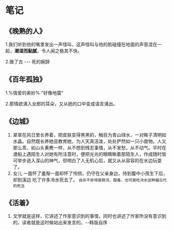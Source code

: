 # 笔记



## 《晚熟的人》

1.我们听到他的嘴里发出一声怪叫，这声怪叫与他的脸碰撞在地面的声音混在一起，**潮湿而黏腻**，令人闻之极其不快。

2.做了古   ---  死的婉辞







## 《百年孤独》

1.%情爱的奥妙%   "好像地震"

2.那情欲涌入女郎的耳朵，又从她的口中变成语言涌出。







## 《边城》

1. 翠翠在风日里长养着，把皮肤变得黑黑的，触目为青山绿水，一对眸子清明如水晶。自然既长养她且教育她，为人天真活泼，处处俨然如一只小兽物。人又那么乖，如山头黄麂一样，从不想到残忍事情，从不发愁，从不动气。平时在渡船上遇陌生人对她有所注意时，便把光光的眼睛瞅着那陌生人，作成随时皆可举步逃入深山的神气，但明白了人无机心后，就又从从容容的在水边玩耍了。
2. 女儿 一面怀了羞惭一面却怀了怜悯，仍守在父亲身边，待到腹中小孩生下后，却到溪边 吃了许多冷水死去了。
               `自杀不非得是跳河，服毒，也可是吃冷水这种偏古代的死法`



## 《活着》

1. 文学就是这样，它讲述了作家意识到的事情，同时也讲述了作家所没有意识到的，读者就是这时候站出来发言的。--韩版自序



































































































































































































































































































































































